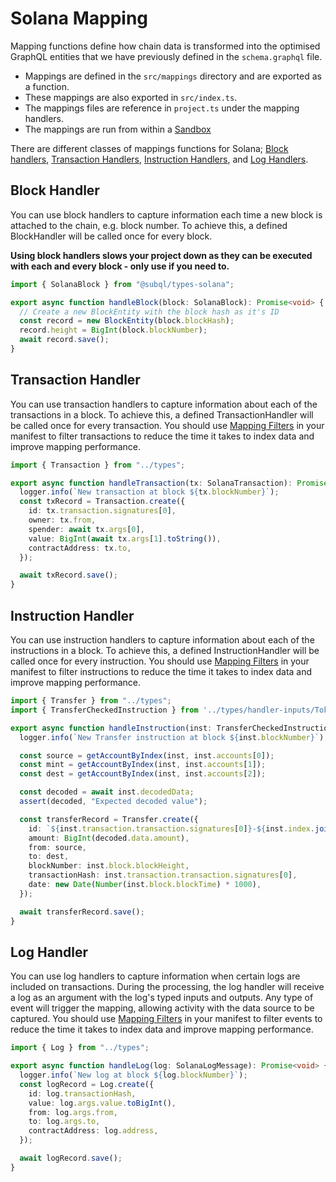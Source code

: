 # Solana Mapping

Mapping functions define how chain data is transformed into the optimised GraphQL entities that we have previously defined in the `schema.graphql` file.

- Mappings are defined in the `src/mappings` directory and are exported as a function.
- These mappings are also exported in `src/index.ts`.
- The mappings files are reference in `project.ts` under the mapping handlers.
- The mappings are run from within a [Sandbox](../sandbox)

There are different classes of mappings functions for Solana; [Block handlers](#block-handler), [Transaction Handlers](#transaction-handler), [Instruction Handlers](#instruction-handler), and [Log Handlers](#log-handler).

## Block Handler

You can use block handlers to capture information each time a new block is attached to the chain, e.g. block number. To achieve this, a defined BlockHandler will be called once for every block.

**Using block handlers slows your project down as they can be executed with each and every block - only use if you need to.**

```ts
import { SolanaBlock } from "@subql/types-solana";

export async function handleBlock(block: SolanaBlock): Promise<void> {
  // Create a new BlockEntity with the block hash as it's ID
  const record = new BlockEntity(block.blockHash);
  record.height = BigInt(block.blockNumber);
  await record.save();
}
```

## Transaction Handler

You can use transaction handlers to capture information about each of the transactions in a block. To achieve this, a defined TransactionHandler will be called once for every transaction. You should use [Mapping Filters](../../manifest/chain-specific/solana.md#mapping-handlers-and-filters) in your manifest to filter transactions to reduce the time it takes to index data and improve mapping performance.

```ts
import { Transaction } from "../types";

export async function handleTransaction(tx: SolanaTransaction): Promise<void> {
  logger.info(`New transaction at block ${tx.blockNumber}`);
  const txRecord = Transaction.create({
    id: tx.transaction.signatures[0],
    owner: tx.from,
    spender: await tx.args[0],
    value: BigInt(await tx.args[1].toString()),
    contractAddress: tx.to,
  });

  await txRecord.save();
}
```

## Instruction Handler

You can use instruction handlers to capture information about each of the instructions in a block. To achieve this, a defined InstructionHandler will be called once for every instruction. You should use [Mapping Filters](../../manifest/chain-specific/solana.md#mapping-handlers-and-filters) in your manifest to filter instructions to reduce the time it takes to index data and improve mapping performance.

```ts
import { Transfer } from "../types";
import { TransferCheckedInstruction } from '../types/handler-inputs/TokenkegQfeZyiNwAJbNbGKPFXCWuBvf9Ss623VQ5DA';

export async function handleInstruction(inst: TransferCheckedInstruction): Promise<void> {
  logger.info(`New Transfer instruction at block ${inst.blockNumber}`);

  const source = getAccountByIndex(inst, inst.accounts[0]);
  const mint = getAccountByIndex(inst, inst.accounts[1]);
  const dest = getAccountByIndex(inst, inst.accounts[2]);

  const decoded = await inst.decodedData;
  assert(decoded, "Expected decoded value");

  const transferRecord = Transfer.create({
    id: `${inst.transaction.transaction.signatures[0]}-${inst.index.join('.')}`,
    amount: BigInt(decoded.data.amount),
    from: source,
    to: dest,
    blockNumber: inst.block.blockHeight,
    transactionHash: inst.transaction.transaction.signatures[0],
    date: new Date(Number(inst.block.blockTime) * 1000),
  });

  await transferRecord.save();
}
```

## Log Handler

You can use log handlers to capture information when certain logs are included on transactions. During the processing, the log handler will receive a log as an argument with the log's typed inputs and outputs. Any type of event will trigger the mapping, allowing activity with the data source to be captured. You should use [Mapping Filters](../../manifest/chain-specific/solana.md#mapping-handlers-and-filters) in your manifest to filter events to reduce the time it takes to index data and improve mapping performance.

```ts
import { Log } from "../types";

export async function handleLog(log: SolanaLogMessage): Promise<void> {
  logger.info(`New log at block ${log.blockNumber}`);
  const logRecord = Log.create({
    id: log.transactionHash,
    value: log.args.value.toBigInt(),
    from: log.args.from,
    to: log.args.to,
    contractAddress: log.address,
  });

  await logRecord.save();
}
```
